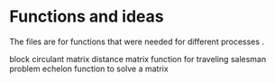 # Functions and ideas

The files are for functions that were needed for different processes .

block circulant matrix
distance matrix function for traveling salesman problem
echelon function to solve a matrix
